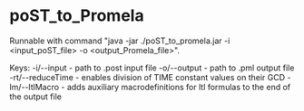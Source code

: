 # poST_to_Promela
Runnable with command "java -jar ./poST_to_promela.jar -i <input_poST_file> -o <output_Promela_file>".

Keys:
-i/--input - path to .post input file
-o/--output - path to .pml output file
-rt/--reduceTime - enables division of TIME constant values on their GCD
-lm/--ltlMacro - adds auxiliary macrodefinitions for ltl formulas to the end of the output file
